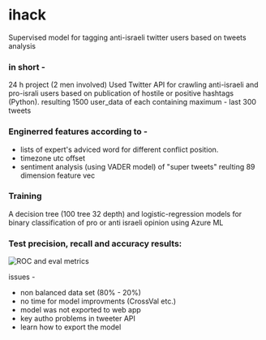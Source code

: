 # ihack
Supervised model for tagging anti-israeli twitter users based on tweets analysis

### in short -
24 h project (2 men involved)
Used Twitter API for crawling anti-israeli and pro-israli users based on publication of hostile or positive hashtags (Python).
resulting 1500 user_data of each containing maximum - last 300 tweets

### Enginerred features according to -
 - lists of expert's adviced word for different conflict position.
 - timezone utc offset
 - sentiment analysis (using VADER model) of "super tweets"
 reulting 89 dimension feature vec
 
### Training
A decision tree (100 tree 32 depth) and logistic-regression models for binary classification of pro or anti israeli opinion using Azure ML

### Test precision, recall and accuracy results:
![ROC and eval metrics]({{site.baseurl}}//LR_RF_comparison.PNG)

issues - 
 - non balanced data set (80% - 20%)
 - no time for model improvments (CrossVal etc.)
 - model was not exported to web app 
 - key autho problems in tweeter API
 - learn how to export the model
